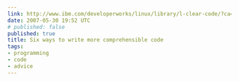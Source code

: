 ```yaml
---
link: http://www.ibm.com/developerworks/linux/library/l-clear-code/?ca=dgr-FClnxw01linuxcodetips
date: 2007-05-30 19:52 UTC
# published: false
published: true
title: Six ways to write more comprehensible code
tags:
- programming
- code
- advice
---
```



